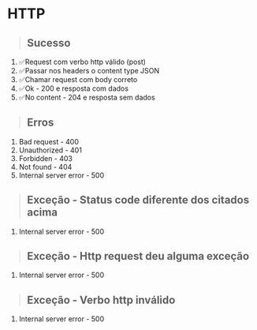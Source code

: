 # HTTP

> ## Sucesso
1. ✅Request com verbo http válido (post)
2. ✅Passar nos headers o content type JSON
3. ✅Chamar request com body correto
4. ✅Ok - 200 e resposta com dados
5. ✅No content - 204 e resposta sem dados

> ## Erros
1. Bad request - 400
2. Unauthorized - 401
3. Forbidden - 403
4. Not found - 404
5. Internal server error - 500

> ## Exceção - Status code diferente dos citados acima
1. Internal server error - 500

> ## Exceção - Http request deu alguma exceção
1. Internal server error - 500

> ## Exceção - Verbo http inválido
1. Internal server error - 500